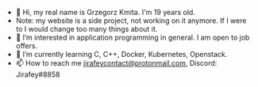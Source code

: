 - 👋 Hi, my real name is Grzegorz Kmita. I'm 19 years old.
- Note: my website is a side project, not working on it anymore. If I were to I would change too many things about it.
- 👀 I’m interested in application programming in general. I am open to job offers.
- 🌱 I’m currently learning C, C++, Docker, Kubernetes, Openstack.
- 📫 How to reach me jirafeycontact@protonmail.com, Discord: Jirafey#8858
<!---
✨ My games portfolio: https://jirafey.itch.io/
--->
